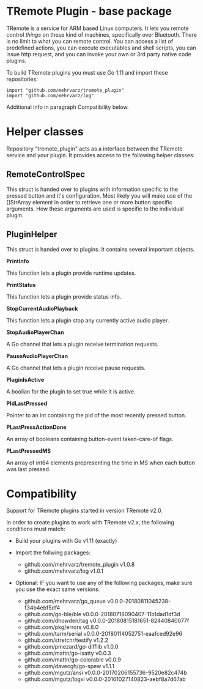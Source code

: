 # TRemote Plugin - base package

TRemote is a service for ARM based Linux computers. It lets you remote control *things* on these kind of machines, specifically over Bluetooth. There is no limit to what you can remote control. You can access a list of predefined actions, you can execute executables and shell scripts, you can issue http request, and you can invoke your own or 3rd party native code plugins.

To build TRemote plugins you must use Go 1.11 and import these repositories:

```
import "github.com/mehrvarz/tremote_plugin"
import "github.com/mehrvarz/log"
```
Additional info in paragraph Compatibility below.


# Helper classes

Repository "tremote_plugin" acts as a interface between the TRemote service and your plugin. 
It provides access to the following helper classes:

## RemoteControlSpec

This struct is handed over to plugins with information specific to the pressed button and it's configuration. Most likely you will make use of the []StrArray element in order to retrieve one or more button specific arguments. How these arguments are used is specific to the individual plugin.

## PluginHelper

This struct is handed over to plugins. It contains several important objects. 

**PrintInfo**

This function lets a plugin provide runtime updates.

**PrintStatus**

This function lets a plugin provide status info.

**StopCurrentAudioPlayback**

This function lets a plugin stop any currently active audio player.

**StopAudioPlayerChan**

A Go channel that lets a plugin receive termination requests.

**PauseAudioPlayerChan**

A Go channel that lets a plugin receive pause requests.

**PluginIsActive**

A boolian for the plugin to set true while it is active.

**PIdLastPressed**

Pointer to an int containing the pid of the most recently pressed button.

**PLastPressActionDone**

An array of booleans containing button-event taken-care-of flags.

**PLastPressedMS**

An array of int64 elements prepresenting the time in MS when each button was last pressed.


# Compatibility

Support for TRemote plugins started in version TRemote v2.0.

In order to create plugins to work with TRemote v2.x, the following conditions must match:

- Build your plugins with Go v1.11 (exactly)

- Import the follwing packages:

  - github.com/mehrvarz/tremote_plugin v1.0.8
  - github.com/mehrvarz/log v1.0.1

- Optional: IF you want to use any of the following packages, make sure you use the exact same versions:

  - github.com/mehrvarz/go_queue v0.0.0-20180811045238-f34b4ebf5df4
  - github.com/go-ble/ble v0.0.0-20180718090407-11b1dad1df3d
  - github.com/dhowden/tag v0.0.0-20180815181651-82440840077f
  - github.com/pkg/errors v0.8.0
  - github.com/tarm/serial v0.0.0-20180114052751-eaafced92e96
  - github.com/stretchr/testify v1.2.2
  - github.com/pmezard/go-difflib v1.0.0
  - github.com/mattn/go-isatty v0.0.3
  - github.com/mattn/go-colorable v0.0.9 
  - github.com/davecgh/go-spew v1.1.1
  - github.com/mgutz/ansi v0.0.0-20170206155736-9520e82c474b
  - github.com/mgutz/logxi v0.0.0-20161027140823-aebf8a7d67ab



